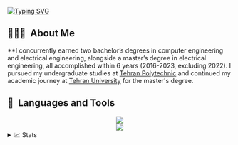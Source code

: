 
[![Typing SVG](https://readme-typing-svg.demolab.com?font=Georgia&duration=2002&pause=100&color=1C5483&multiline=true&width=500&height=80&lines=Mohammad+Hossein+Badiei;Federated+Learning+%7C+Adversarial+Training;Computer+Vision+%7C+Applied+Physics+and+Mathematics)](https://git.io/typing-svg)

## 👨🏻‍💻 &nbsp;About Me
**I concurrently earned two bachelor’s degrees in computer engineering and electrical engineering, alongside a
master’s degree in electrical engineering, all accomplished within 6 years (2016-2023, excluding 2022). I pursued my undergraduate studies at [Tehran Polytechnic](https://aut.ac.ir/en) and continued my academic journey at [Tehran University](https://ut.ac.ir/en) for the master's degree.

## 🚀 &nbsp;Languages and Tools
<div align="center">
    <img src="https://skillicons.dev/icons?i=nodejs,python,cpp,c,matlab,js,java"/><br>
    <img src="https://skillicons.dev/icons?i=vuejs,css,html,java"/><br>
</div>

<details>
<summary>📈 Stats</summary>
<br>

<!--![](http://github-profile-summary-cards.vercel.app/api/cards/profile-details?username=fardinabbasi&theme=nord_bright) 

![](http://github-profile-summary-cards.vercel.app/api/cards/repos-per-language?username=fardinabbasi&theme=nord_bright) 
![](http://github-profile-summary-cards.vercel.app/api/cards/most-commit-language?username=fardinabbasi&theme=nord_bright) -->
<img src="https://myreadme.vercel.app/api/embed/fardinabbasi?panels=userstatistics,toplanguages,commitgraph" alt="reimaginedreadme" />
<!--
**shabihish/shabihish** is a ✨ _special_ ✨ repository because its `README.md` (this file) appears on your GitHub profile.

Here are some ideas to get you started:

- 🔭 I’m currently working on ...
- 🌱 I’m currently learning ...
- 👯 I’m looking to collaborate on ...
- 🤔 I’m looking for help with ...
- 💬 Ask me about ...
- 📫 How to reach me: ...
- 😄 Pronouns: ...
- ⚡ Fun fact: ...
-->
<!---
- 👋 Hi, I’m @MhBadiei
- 👀 I’m interested in ...
- 🌱 I’m currently learning ...
- 💞️ I’m looking to collaborate on ...
- 📫 How to reach me ...

MhBadiei/MhBadiei is a ✨ special ✨ repository because its `README.md` (this file) appears on your GitHub profile.
You can click the Preview link to take a look at your changes.
--->
